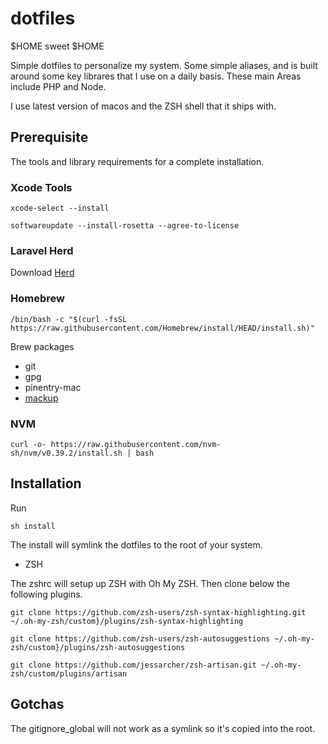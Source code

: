 # dotfiles

$HOME sweet $HOME

Simple dotfiles to personalize my system. Some simple aliases, and is built around some key librares that I use on a daily basis. These main Areas include PHP and Node.

I use latest version of macos and the ZSH shell that it ships with.

## Prerequisite

The tools and library requirements for a complete installation.

### Xcode Tools

`xcode-select --install`

`softwareupdate --install-rosetta --agree-to-license`

### Laravel Herd

Download [Herd](https://herd.laravel.com)

### Homebrew

`/bin/bash -c "$(curl -fsSL https://raw.githubusercontent.com/Homebrew/install/HEAD/install.sh)"`

Brew packages

- git
- gpg
- pinentry-mac
- [mackup](https://github.com/lra/mackup)

### NVM

`curl -o- https://raw.githubusercontent.com/nvm-sh/nvm/v0.39.2/install.sh | bash`

## Installation

Run

`sh install`

The install will symlink the dotfiles to the root of your system.

- ZSH

The zshrc will setup up ZSH with Oh My ZSH. Then clone below the following plugins.

`git clone https://github.com/zsh-users/zsh-syntax-highlighting.git ~/.oh-my-zsh/custom}/plugins/zsh-syntax-highlighting`

`git clone https://github.com/zsh-users/zsh-autosuggestions ~/.oh-my-zsh/custom}/plugins/zsh-autosuggestions`

`git clone https://github.com/jessarcher/zsh-artisan.git ~/.oh-my-zsh/custom/plugins/artisan`

## Gotchas

The gitignore_global will not work as a symlink so it's copied into the root.

